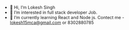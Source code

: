 - 👋 Hi, I’m Lokesh Singh
- 👀 I’m interested in full stack developer Job.
- 🌱 I’m currently learning React and Node js.
Contect me - lokesh15mca@gmail.com or 8302880785

<!---
lokesh15mca/lokesh15mca is a ✨ special ✨ repository because its `README.md` (this file) appears on your GitHub profile.
You can click the Preview link to take a look at your changes.
--->
